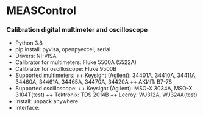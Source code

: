 # MEASControl
### Calibration digital multimeter and oscilloscope
+ Python 3.8
+ pip install: pyvisa, openpyexcel, serial
+ Drivers: NI-VISA
+ Calibrator for multimeters: Fluke 5500A (5522A)
+ Calibrator for oscilloscope: Fluke 9500B
+ Supported multimeters:
++ Keysight (Agilent): 34401A, 34410A, 34411A, 34460A, 34461A, 34465A, 34470A, 34420A
++ АКИП: В7-78
+ Supported oscilloscope:
++ Keysight (Agilent): MSO-X 3034A, MSO-X 3104T(test)
++ Tektronix: TDS 2014B
++ Lecroy: WJ312A, WJ324A(test)
+ Install: unpack anywhere
+ Interface:
